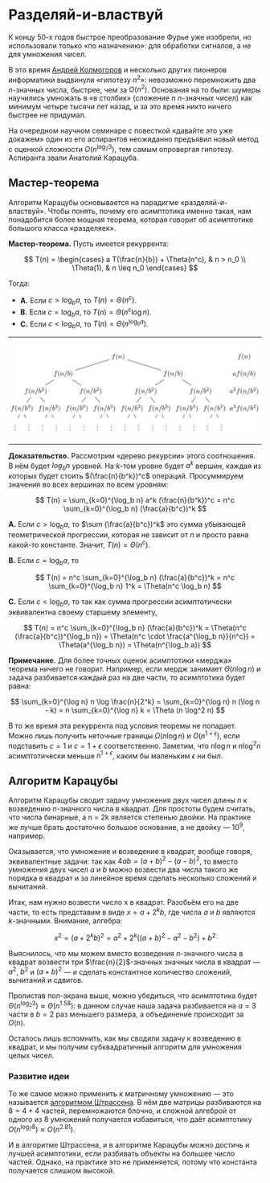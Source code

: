 # Разделяй-и-властвуй

К концу 50-х годов быстрое преобразование Фурье уже изобрели, но использовали только «по назначению»: для обработки сигналов, а не для умножения чисел.

В это время [Андрей Колмогоров](https://ru.wikipedia.org/wiki/%D0%9A%D0%BE%D0%BB%D0%BC%D0%BE%D0%B3%D0%BE%D1%80%D0%BE%D0%B2,_%D0%90%D0%BD%D0%B4%D1%80%D0%B5%D0%B9_%D0%9D%D0%B8%D0%BA%D0%BE%D0%BB%D0%B0%D0%B5%D0%B2%D0%B8%D1%87) и несколько других пионеров информатики выдвинули «гипотезу $n^2$»: невозможно перемножить два $n$-значных числа, быстрее, чем за $O(n^2)$. Основания на то были: шумеры научились умножать в «в столбик» (сложение $n$ $n$-значных чисел) как минимум четыре тысячи лет назад, и за это время никто ничего быстрее не придумал.

На очередном научном семинаре с повесткой «давайте это уже докажем» один из его аспирантов неожиданно предъявил новый метод с оценкой сложности $O(n^{\log_2 3})$, тем самым опровергая гипотезу. Аспиранта звали Анатолий Карацуба.

## Мастер-теорема

Алгоритм Карацубы основывается на парадигме «разделяй-и-властвуй». Чтобы понять, почему его асимптотика именно такая, нам понадобится более мощная теорема, которая говорит об асимптотике большого класса «разделяек».

**Мастер-теорема.** Пусть имеется рекуррента:

$$
T(n) = \begin{cases}
a T(\frac{n}{b}) + \Theta(n^c), & n > n_0
\\ \Theta(1), & n \leq n_0
\end{cases}
$$

Тогда:

* **A.** Если $c > \log_b a$, то $T(n) = \Theta(n^c)$.
* **B.** Если $c = \log_b a$, то $T(n) = \Theta(n^c \log n)$.
* **C.** Если $c < \log_b a$, то $T(n) = \Theta(n^{\log_b a})$.

---

![](../img/divide-and-conquer.png)

---

**Доказательство.** Рассмотрим «дерево рекурсии» этого соотношения. В нём будет $log_b n$ уровней. На $k$-том уровне будет $a^k$ вершин, каждая из которых будет стоить $(\frac{n}{b^k})^c$ операций. Просуммируем значения во всех вершинах по всем уровням:

$$
T(n) = \sum_{k=0}^{\log_b n} a^k (\frac{n}{b^k})^c = n^c \sum_{k=0}^{\log_b n} (\frac{a}{b^c})^k
$$

**A.** Если $c > \log_b a$, то $\sum (\frac{a}{b^с})^k$ это сумма убывающей геометрической прогрессии, которая не зависит от $n$ и просто равна какой-то константе. Значит, $T(n) = \Theta(n^c)$.

**B.** Если $c = \log_b a$, то

$$
T(n) = n^c \sum_{k=0}^{\log_b n} (\frac{a}{b^c})^k = n^c \sum_{k=0}^{\log_b n} 1^k = \Theta(n^c \log_b n)
$$

**C.** Если $c < \log_b a$, то так как сумма прогрессии асимптотически эквивалентна своему старшему элементу,

$$
T(n) = n^c \sum_{k=0}^{\log_b n} (\frac{a}{b^c})^k = \Theta(n^c (\frac{a}{b^c})^{\log_b n}) = \Theta(n^c \cdot \frac{a^{\log_b n}}{n^c}) = \Theta(a^{\log_b n}) = \Theta(n^{\log_b a})
$$

**Примечание.** Для более точных оценок асимптотики «мерджа» теорема ничего не говорит. Например, если мердж занимает $\Theta(n \log n)$ и задача разбивается каждый раз на две части, то асимптотика будет равна:

$$
\sum_{k=0}^{\log n} n \log \frac{n}{2^k}
= \sum_{k=0}^{\log n} n (\log n - k)
= n \sum_{k=0}^{\log n} k
= \Theta (n \log^2 n)
$$

В то же время эта рекуррента под условия теоремы не попадает. Можно лишь получить неточные границы $\Omega (n \log n)$ и $O(n^{1+\epsilon})$, если подставить $c = 1$ и $c = 1 + \epsilon$ соответственно. Заметим, что $n \log n$ и $n \log^2 n$ асимптотически меньше $n^{1+\epsilon}$, каким бы маленьким $\epsilon$ ни был.

## Алгоритм Карацубы

Алгоритм Карацубы сводит задачу умножения двух чисел длины $n$ к возведению $n$-значного числа в квадрат. Для простоты будем считать, что числа бинарные, а n = 2k является степенью двойки. На практике же лучше брать достаточно большое основание, а не двойку — $10^9$, например.

Оказывается, что умножение и возведение в квадрат, вообще говоря, эквивалентные задачи: так как $4ab=(a+b)^{2}-(a-b)^{2}$, то вместо умножения двух чисел $a$ и $b$ можно возвести два числа такого же порядка в квадрат и за линейное время сделать несколько сложений и вычитаний.

Итак, нам нужно возвести число x в квадрат. Разобьём его на две части, то есть представим в виде $x = a + 2^k b$, где числа $a$ и $b$ являются $k$-значными. Внимание, алгебра:

$$
x^2 = (a + 2^k b)^2 = a^2 + 2^k ((a+b)^2 - a^2 - b^2) + b^2 
$$

Выяснилось, что мы можем вместо возведения $n$-значного числа в квадрат возвести три $\frac{n}{2}$-значных значных числа в квадрат — $a^2$, $b^2$ и $(a+b)^2$ — и сделать константное количество сложений, вычитаний и сдвигов.

Пролистав пол-экрана выше, можно убедиться, что асимптотика будет $\Theta (n^{\log_2 3}) \approx \Theta (n^{1.58})$: в данном случае наша задача разбивается на $a = 3$ части в $b = 2$ раз меньшего размера, а объединение происходит за $O(n)$.

Осталось лишь вспомнить, как мы сводили задачу к возведению в квадрат, и мы получим субквадратичный алгоритм для умножения целых чисел.

### Развитие идеи

То же самое можно применить к матричному умножению — это называется [алгоритмом Штрассена](https://ru.wikipedia.org/wiki/%D0%90%D0%BB%D0%B3%D0%BE%D1%80%D0%B8%D1%82%D0%BC_%D0%A8%D1%82%D1%80%D0%B0%D1%81%D1%81%D0%B5%D0%BD%D0%B0). В нём две матрицы разбиваются на $8 = 4 + 4$ частей, перемножаются блочно, и сложной алгеброй от одного из 8 умножений получается избавиться, что даёт асимптотику $O(n^{\log_7 8}) \approx O(n^{2.81})$.

И в алгоритме Штрассена, и в алгоритме Карацубы можно достичь и лучшей асимптотики, если разбивать объекты на большее число частей. Однако, на практике это не применяется, потому что константа получается слишком высокой.
